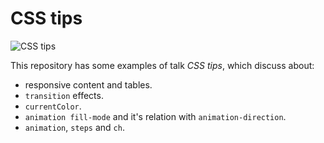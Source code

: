 # CSS tips

![CSS tips](https://cloud.githubusercontent.com/assets/1345662/14589742/e3e58b0e-04bf-11e6-848e-ca19a937933e.png)

This repository has some examples of talk *CSS tips*, which discuss about:

* responsive content and tables.
* `transition` effects.
* `currentColor`.
* `animation fill-mode` and it's relation with `animation-direction`.
* `animation`, `steps` and `ch`.

